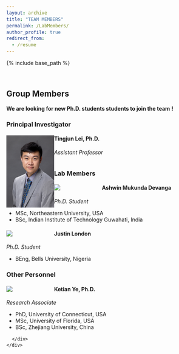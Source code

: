 ```yaml
---
layout: archive
title: "TEAM MEMBERS"
permalink: /LabMembers/
author_profile: true
redirect_from:
  - /resume
---
```


{% include base_path %}

<div class="container-fluid">
      <div class="row">
        <div id="gridid" class="col-sm-12">
  <p>&nbsp;</p>

<h2 id="group-members">Group Members</h2>

<p><strong>We are looking for new Ph.D. students students to join the team</strong> <strong>!</strong></p>

<h3 id="principal-investigator">Principal Investigator</h3>

<div class="row">

  <div class="col-sm-6 clearfix">
    <p><img src="/images/MyImg.jpg" class="img-responsive" width="25%" style="float: left"></p>
    <h4>Tingjun Lei, Ph.D.</h4>
    <p><i>Assistant Professor </i></p>
    <ul style="overflow: hidden">
   </ul>
  </div>

</div>

<h3 id="lab-members">Lab Members</h3>

<div class="row">

  <div class="col-sm-6 clearfix">
    <p><img src="/images/teampic/ava_MA.JPG" class="img-responsive" width="25%" style="float: left"></p>
    <h4>Ashwin Mukunda Devanga</h4>
    <p><i>Ph.D. Student </i></p>
    <ul style="overflow: hidden">

  <li> MSc, Northeastern University, USA </li>
  <li> BSc, Indian Institute of Technology Guwahati, India </li>
  
  </ul>
  </div>


  <div class="col-sm-6 clearfix">
    <p><img src="/images/teampic/ava_IU.png" class="img-responsive" width="25%" style="float: left"></p>
    <h4>Justin London</h4>
    <p><i>Ph.D. Student </i></p>
    <ul style="overflow: hidden">
  
  <li> BEng, Bells University, Nigeria </li>
  
  </ul>
  </div>

</div>

</div>

<h3 id="other-personnel">Other Personnel</h3>

<div class="row">

  <div class="col-sm-6 clearfix">
    <p><img src="/images/teampic/ava_FL.png" class="img-responsive" width="25%" style="float: left"></p>
    <h4>Ketian Ye, Ph.D.</h4>
    <p><i>Research Associate </i></p>
    <ul style="overflow: hidden">
  
  <li> PhD, University of Connecticut, USA </li>
  <li> MSc, University of Florida, USA  </li>
  <li> BSc, Zhejiang University, China </li>
  

  

  

  </ul>
  </div>

</div>




</div>

      </div>
    </div>
